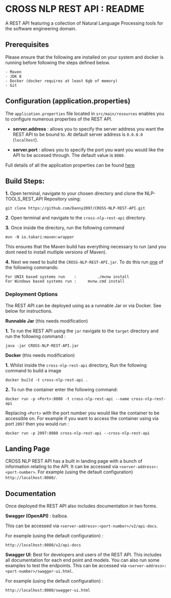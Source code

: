 # CROSS NLP REST API : README  #
A REST API featuring a collection of Natural Language Processing tools for the software engineering domain.


## Prerequisites ##

Please ensure that the following are installed on your system and docker is running before following the steps defined below.

	- Maven
	- JDK 8
	- Docker (docker requires at least 6gb of memory) 
	- Git

## Configuration (application.properties) ##

The `application.properties` file located in `src/main/resources` enables you to configure numerous properties of the REST API. 

- **server.address** : allows you to specify the server address you want the REST API to be bound to. At default server address is `0.0.0.0` (`localhost`).

- **server.port** : allows you to specify the port you want you would like the API to be accesed through. The default value is `8080`.

Full details of all the application properties can be found <a href="https://docs.spring.io/spring-boot/docs/current/reference/html/appendix-application-properties.html" target="_blank">here</a>

## Build Steps: ##

**1.** Open terminal, navigate to your chosen directory and clone the NLP-TOOLS_REST_API Repository using:

	git clone https://github.com/Danny2097/CROSS-NLP-REST-API.git

**2**. Open terminal and navigate to the `cross-nlp-rest-api` directory. 

**3.** Once inside the directory, run the following command 

	mvn -N io.takari:maven:wrapper

This ensures that the Maven build has everything necessary to run (and you dont need to install mutliple versions of Maven).

**4.** Next we need to build the `CROSS-NLP-REST-API.jar`. To do this run <u>one</u> of the following commands:

	For UNIX based systems run    :      	./mvnw install
	For Windows based systems run : 	mvnw.cmd install

### Deployment Options ###

The REST API can be deployed using as a runnable Jar or via Docker. See below for instructions. 

**Runnable Jar** (this needs modification)

**1.** To run the REST API using the `jar` navigate to the `target` directory and run the following command :

```
java -jar CROSS-NLP-REST-API.jar
```

**Docker** (this needs modification)

**1.** Whilst inside the `cross-nlp-rest-api` directory, Run the following command to build a image 

	docker build -t cross-nlp-rest-api .

**2.** To run the container enter the following command: 

	docker run -p <Port>:8080 -t cross-nlp-rest-api --name cross-nlp-rest-api

Replacing  `<Port>` with the port number you would like the container to be accessible on. For example if you want to access the container using via port `2097` then you would run :

	docker run -p 2097:8080 cross-nlp-rest-api --cross-nlp-rest-api


## Landing Page ##

CROSS NLP REST API has a built in landing page with a bunch of information relating to the API. It can be accessed via `<server-address>:<port-number>`. For example (using the default configuration) `http://localhost:8080/`.

## Documentation ##

Once deployed the REST API also includes documentation in two forms. 

**Swagger (OpenAPI)** : balboa.

This can be accessed via `<server-address>:<port-number>/v2/api-docs`. 

For example (using the default configuration) :

```
http://localhost:8080/v2/api-docs
```



**Swagger UI**: Best for developers and users of the REST API. This includes all documentation for each end point and models. You can also run some examples to test the endpoints. This can be accessed via `<server-address>:<port-number>/swagger-ui.html`. 

For example (using the default configuration) :

	http://localhost:8080/swagger-ui.html



